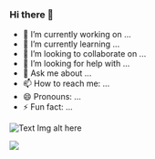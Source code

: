 ### Hi there 👋

- 🔭 I’m currently working on ...
- 🌱 I’m currently learning ...
- 👯 I’m looking to collaborate on ...
- 🤔 I’m looking for help with ...
- 💬 Ask me about ...
- 📫 How to reach me: ...
- 😄 Pronouns: ...
- ⚡ Fun fact: ...

![Text Img alt here](Ruta/de/imagen/aquí)

<a href="https://www.linkedin.com/in/jorgehdzdev/" target="blank">
  <img src= "https://upload.wikimedia.org/wikipedia/commons/f/f8/LinkedIn_icon_circle.svg"/>
</a>
